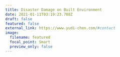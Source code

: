 ```yaml
---
title: Disaster Damage on Built Environment
date: 2021-01-11T03:19:23.708Z
draft: false
featured: false
external_link: https://www.yudi-chen.com/#contact
image:
  filename: featured
  focal_point: Smart
  preview_only: false
---
```

